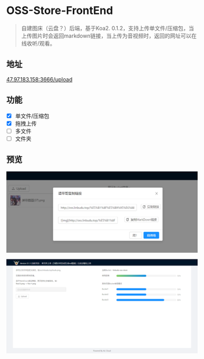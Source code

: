 # OSS-Store-FrontEnd

> 自建图床（云盘？）后端，基于Koa2.
> 0.1.2，支持上传单文件/压缩包，当上传图片时会返回markdown链接，当上传为音视频时，返回的网址可以在线收听/观看。

## 地址

[47.97.183.158:3666/upload](http://47.97.183.158:3666/upload)

## 功能

- [x] 单文件/压缩包
- [x] 拖拽上传
- [ ] 多文件
- [ ] 文件夹

## 预览

![preview](./preview/TIM截图20200214144248.png)

![img](./preview/React&#32;App.png)
